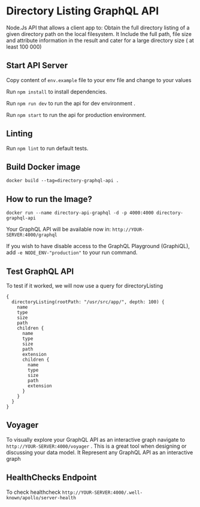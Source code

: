 # Directory Listing GraphQL API
Node.Js API that allows a client app to: Obtain the full directory listing of a given directory path on the local filesystem. It Include the full path, file size and attribute information in the result and cater for a large directory size ( at least 100 000)

Start API Server
----------------
Copy content of `env.example` file to your env file and change to your values

Run `npm install` to install dependencies.

Run `npm run dev` to run the api for dev environment .

Run `npm start` to run the api for production environment.

Linting
------------
Run `npm lint` to run default tests. 
 

Build Docker image
-------------------
```
docker build --tag=directory-graphql-api .
```

How to run the Image?
--------------
```
docker run --name directory-api-graphql -d -p 4000:4000 directory-graphql-api
```
Your GraphQL API will be available now in: `http://YOUR-SERVER:4000/graphql`

If you wish to have disable access to the GraphQL Playground (GraphiQL), add `-e NODE_ENV-"production"` to your run command.

Test GraphQL API
-----------------
To test if it worked, we will now use a query for directoryListing
```
{
  directoryListing(rootPath: "/usr/src/app/", depth: 100) {
    name
    type
    size
    path
    children {
      name
      type
      size
      path
      extension
      children {
        name
        type
        size
        path
        extension
      }
    }
  }
}
```
Voyager
--------
To visually explore your GraphQL API as an interactive graph navigate to `http://YOUR-SERVER:4000/voyager` . 
This is a great tool when designing or discussing your data model. It Represent any GraphQL API as an interactive graph

HealthChecks Endpoint
--------------------------
To check healthcheck `http://YOUR-SERVER:4000/.well-known/apollo/server-health`